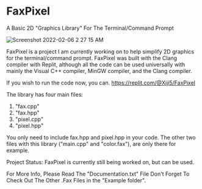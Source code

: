 # FaxPixel
A Basic 2D "Graphics Library" For The Terminal/Command Prompt

![Screenshot 2022-02-06 2 27 15 AM](https://user-images.githubusercontent.com/93073505/152673127-2335200c-5a8c-4eef-a521-1e98ea2f481f.png)

FaxPixel is a project I am currently working on to help simplify 2D graphics for the terminal/command prompt.
FaxPixel was built with the Clang compiler with Replit, although all the code can be used universally with mainly the Visual C++ compiler, MinGW compiler, and the Clang compiler. 

If you wish to run the code now, you can.
https://replit.com/@Xiji5/FaxPixel

The library has four main files:
1. "fax.cpp"
2. "fax.hpp"
3. "pixel.cpp"
4. "pixel.hpp"

You only need to include fax.hpp and pixel.hpp in your code.
The other two files with this library ("main.cpp" and "color.fax"), are only there for example.

Project Status: FaxPixel is currently still being worked on, but can be used.



For More Info, Please Read The "Documentation.txt" File
Don't Forget To Check Out The Other .Fax Files in the "Example folder".
